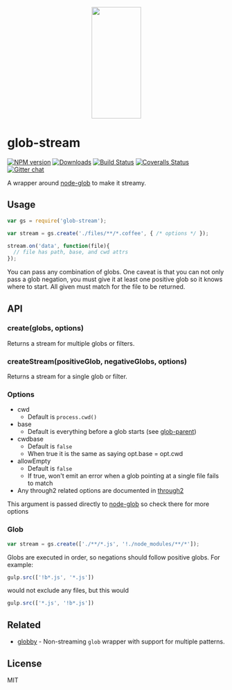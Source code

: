 <p align="center">
  <a href="http://gulpjs.com">
    <img height="257" width="114" src="https://raw.githubusercontent.com/gulpjs/artwork/master/gulp-2x.png">
  </a>
</p>

# glob-stream

[![NPM version][npm-image]][npm-url] [![Downloads][downloads-image]][npm-url] [![Build Status][travis-image]][travis-url] [![Coveralls Status][coveralls-image]][coveralls-url] [![Gitter chat][gitter-image]][gitter-url]

A wrapper around [node-glob][node-glob-url] to make it streamy.

## Usage

```javascript
var gs = require('glob-stream');

var stream = gs.create('./files/**/*.coffee', { /* options */ });

stream.on('data', function(file){
  // file has path, base, and cwd attrs
});
```

You can pass any combination of globs. One caveat is that you can not only pass a glob negation, you must give it at least one positive glob so it knows where to start. All given must match for the file to be returned.

## API

### create(globs, options)

Returns a stream for multiple globs or filters.

### createStream(positiveGlob, negativeGlobs, options)

Returns a stream for a single glob or filter.

### Options

- cwd
  - Default is `process.cwd()`
- base
  - Default is everything before a glob starts (see [glob-parent][glob-parent-url])
- cwdbase
  - Default is `false`
  - When true it is the same as saying opt.base = opt.cwd
- allowEmpty
  - Default is `false`
  - If true, won't emit an error when a glob pointing at a single file fails to match
- Any through2 related options are documented in [through2][through2-url]

This argument is passed directly to [node-glob][node-glob-url] so check there for more options

### Glob

```js
var stream = gs.create(['./**/*.js', '!./node_modules/**/*']);
```

Globs are executed in order, so negations should follow positive globs. For example:

```js
gulp.src(['!b*.js', '*.js'])
```

would not exclude any files, but this would

```js
gulp.src(['*.js', '!b*.js'])
```

## Related

- [globby][globby-url] - Non-streaming `glob` wrapper with support for multiple patterns.

## License

MIT

[globby-url]: https://github.com/sindresorhus/globby
[through2-url]: https://github.com/rvagg/through2
[node-glob-url]: https://github.com/isaacs/node-glob
[glob-parent-url]: https://github.com/es128/glob-parent

[downloads-image]: http://img.shields.io/npm/dm/glob-stream.svg
[npm-url]: https://www.npmjs.com/package/glob-stream
[npm-image]: https://badge.fury.io/js/glob-stream.svg

[travis-url]: https://travis-ci.org/gulpjs/glob-stream
[travis-image]: https://travis-ci.org/gulpjs/glob-stream.svg?branch=master

[coveralls-url]: https://coveralls.io/r/gulpjs/glob-stream
[coveralls-image]: https://coveralls.io/repos/gulpjs/glob-stream/badge.svg

[gitter-url]: https://gitter.im/gulpjs/gulp
[gitter-image]: https://badges.gitter.im/gulpjs/gulp.png
